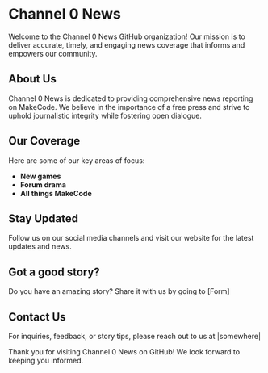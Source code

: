 # Channel 0 News

Welcome to the Channel 0 News GitHub organization! Our mission is to deliver accurate, timely, and engaging news coverage that informs and empowers our community.

## About Us

Channel 0 News is dedicated to providing comprehensive news reporting on MakeCode. We believe in the importance of a free press and strive to uphold journalistic integrity while fostering open dialogue.

## Our Coverage

Here are some of our key areas of focus:

- **New games**
- **Forum drama**
- **All things MakeCode**

## Stay Updated

Follow us on our social media channels and visit our website for the latest updates and news.

## Got a good story?

Do you have an amazing story? Share it with us by going to [Form]

## Contact Us

For inquiries, feedback, or story tips, please reach out to us at |somewhere|

Thank you for visiting Channel 0 News on GitHub! We look forward to keeping you informed.

